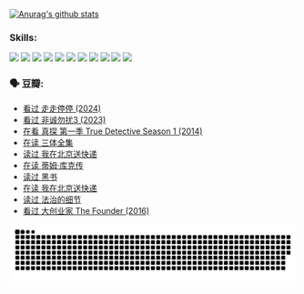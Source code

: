 
[![Anurag's github stats](https://github-readme-stats.vercel.app/api?username=w940853815)](https://github.com/anuraghazra/github-readme-stats)

### Skills:

<code><img height="32" src="https://cdn.jsdelivr.net/npm/simple-icons@v5/icons/python.svg"></code>
<code><img height="32" src="https://cdn.jsdelivr.net/npm/simple-icons@v5/icons/javascript.svg"></code>
<code><img height="32" src="https://cdn.jsdelivr.net/npm/simple-icons@v5/icons/django.svg"></code>
<code><img height="32" src="https://cdn.jsdelivr.net/npm/simple-icons@v5/icons/flask.svg"></code>
<code><img height="32" src="https://cdn.jsdelivr.net/npm/simple-icons@v5/icons/vuetify.svg"></code>
<code><img height="32" src="https://cdn.jsdelivr.net/npm/simple-icons@v5/icons/git.svg"></code>
<code><img height="32" src="https://cdn.jsdelivr.net/npm/simple-icons@v5/icons/docker.svg"></code>
<code><img height="32" src="https://cdn.jsdelivr.net/npm/simple-icons@v5/icons/postgresql.svg"></code>
<code><img height="32" src="https://cdn.jsdelivr.net/npm/simple-icons@v5/icons/elasticsearch.svg"></code>
<code><img height="32" src="https://cdn.jsdelivr.net/npm/simple-icons@v5/icons/macos.svg"></code>
<code><img height="32" src="https://cdn.jsdelivr.net/npm/simple-icons@v5/icons/linux.svg"></code>

### 🗣 豆瓣:

<!-- DOUBAN-ACTIVITIES:START -->
- [看过 走走停停‎ (2024)](https://www.douban.com/people/136069238/status/4684430230/?_i=24595132)
- [看过 非诚勿扰3‎ (2023)](https://www.douban.com/people/136069238/status/4676324100/?_i=24595132)
- [在看 真探 第一季 True Detective Season 1‎ (2014)](https://www.douban.com/people/136069238/status/4673382852/?_i=24595132)
- [在读 三体全集](https://www.douban.com/people/136069238/status/4672842521/?_i=24595132)
- [读过 我在北京送快递](https://www.douban.com/people/136069238/status/4672842036/?_i=24595132)
- [在读 蒂姆·库克传](https://www.douban.com/people/136069238/status/4663517053/?_i=24595132)
- [读过 黑书](https://www.douban.com/people/136069238/status/4663516022/?_i=24595132)
- [在读 我在北京送快递](https://www.douban.com/people/136069238/status/4658098365/?_i=24595132)
- [读过 法治的细节](https://www.douban.com/people/136069238/status/4657347558/?_i=24595132)
- [看过 大创业家 The Founder‎ (2016)](https://www.douban.com/people/136069238/status/4649667693/?_i=24595132)
<!-- DOUBAN-ACTIVITIES:END -->


![Snake animation](https://raw.githubusercontent.com/w940853815/w940853815/output/github-contribution-grid-snake.svg)

<!--
**w940853815/w940853815** is a ✨ _special_ ✨ repository because its `README.md` (this file) appears on your GitHub profile.

Here are some ideas to get you started:

- 🔭 I’m currently working on ...
- 🌱 I’m currently learning ...
- 👯 I’m looking to collaborate on ...
- 🤔 I’m looking for help with ...
- 💬 Ask me about ...
- 📫 How to reach me: ...
- 😄 Pronouns: ...
- ⚡ Fun fact: ...
-->
